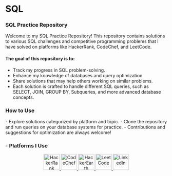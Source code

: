 # SQL

<h3>SQL Practice Repository</h3>
Welcome to my SQL Practice Repository! This repository contains solutions to various SQL challenges and competitive programming problems that I have solved on platforms like HackerRank, CodeChef, and LeetCode.

<h4>The goal of this repository is to:</h4>

- Track my progress in SQL problem-solving.
- Enhance my knowledge of databases and query optimization.
- Share solutions that may help others working on similar problems.
- Each solution is crafted to handle different SQL queries, such as SELECT, JOIN, GROUP BY, Subqueries, and more advanced database concepts.

<h3>How to Use</h3>
- Explore solutions categorized by platform and topic.
- Clone the repository and run queries on your database systems for practice.
- Contributions and suggestions for optimization are always welcome!

<h3>- Platforms I Use</h3>

<p align="center">
  <a href="https://www.hackerrank.com/profile/guptasanjeevani1">
    <img src="https://cdn.worldvectorlogo.com/logos/hackerrank.svg" alt="HackerRank" width="50" height="50"/>
  </a>
  <a href="https://www.codechef.com/users/sanjeevani09">
    <img src="https://s3.amazonaws.com/codechef_shared/sites/all/themes/abessive/logo.svg" alt="CodeChef" width="50" height="50"/>
  </a>
  <a href="https://www.hackerearth.com/@guptasanjeevani970/">
    <img src="https://upload.wikimedia.org/wikipedia/commons/e/e8/HackerEarth_logo.png" alt="HackerEarth" width="50" height="50"/>
  </a>
  <a href="https://leetcode.com/u/SanjeevaniGupta/">
    <img src="https://upload.wikimedia.org/wikipedia/commons/1/19/LeetCode_logo_black.png" alt="LeetCode" width="50" height="50"/>
  </a>
  <a href="https://www.linkedin.com/in/sanjeevani-gupta-a59819216">
    <img src="https://cdn.worldvectorlogo.com/logos/linkedin-icon-2.svg" alt="LinkedIn" width="50" height="50"/>
  </a>
</p>
